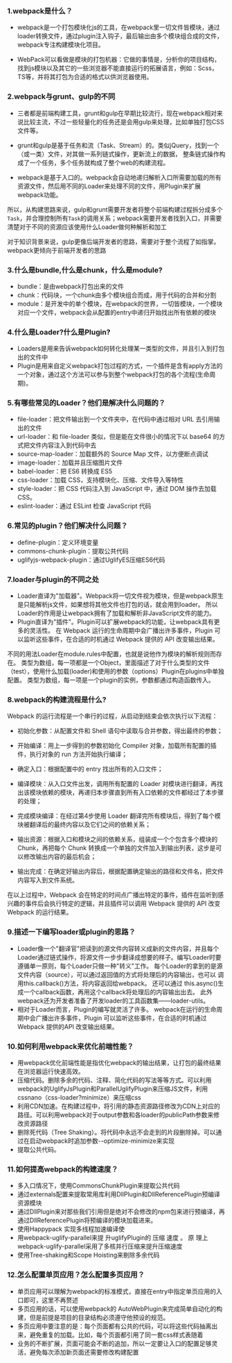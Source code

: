 ### 1.webpack是什么？
 - webpack是一个打包模块化js的工具，在webpack里一切文件皆模块，通过loader转换文件，通过plugin注入钩子，最后输出由多个模块组合成的文件，webpack专注构建模块化项目。

 - WebPack可以看做是模块的打包机器：它做的事情是，分析你的项目结构，找到js模块以及其它的一些浏览器不能直接运行的拓展语言，例如：Scss，TS等，并将其打包为合适的格式以供浏览器使用。

### 2.webpack与grunt、gulp的不同
 - 三者都是前端构建工具，grunt和gulp在早期比较流行，现在webpack相对来说比较主流，不过一些轻量化的任务还是会用gulp来处理，比如单独打包CSS文件等。


 - grunt和gulp是基于任务和流（Task、Stream）的。类似jQuery，找到一个（或一类）文件，对其做一系列链式操作，更新流上的数据， 整条链式操作构成了一个任务，多个任务就构成了整个web的构建流程。


 - webpack是基于入口的。webpack会自动地递归解析入口所需要加载的所有资源文件，然后用不同的Loader来处理不同的文件，用Plugin来扩展webpack功能。


所以，从构建思路来说，gulp和grunt需要开发者将整个前端构建过程拆分成多个`Task`，并合理控制所有`Task`的调用关系；webpack需要开发者找到入口，并需要清楚对于不同的资源应该使用什么Loader做何种解析和加工

对于知识背景来说，gulp更像后端开发者的思路，需要对于整个流程了如指掌。 webpack更倾向于前端开发者的思路 

### 3.什么是bundle,什么是chunk，什么是module? 
 - bundle：是由webpack打包出来的文件
 - chunk：代码块，一个chunk由多个模块组合而成，用于代码的合并和分割
 - module：是开发中的单个模块，在webpack的世界，一切皆模块，一个模块对应一个文件，webpack会从配置的entry中递归开始找出所有依赖的模块

### 4.什么是Loader?什么是Plugin?
 - Loaders是用来告诉webpack如何转化处理某一类型的文件，并且引入到打包出的文件中
 - Plugin是用来自定义webpack打包过程的方式，一个插件是含有apply方法的一个对象，通过这个方法可以参与到整个webpack打包的各个流程(生命周期)。

### 5.有哪些常见的Loader？他们是解决什么问题的？
 - file-loader：把文件输出到一个文件夹中，在代码中通过相对 URL 去引用输出的文件
 - url-loader：和 file-loader 类似，但是能在文件很小的情况下以 base64 的方式把文件内容注入到代码中去
 - source-map-loader：加载额外的 Source Map 文件，以方便断点调试
 - image-loader：加载并且压缩图片文件
 - babel-loader：把 ES6 转换成 ES5
 - css-loader：加载 CSS，支持模块化、压缩、文件导入等特性
 - style-loader：把 CSS 代码注入到 JavaScript 中，通过 DOM 操作去加载 CSS。
 - eslint-loader：通过 ESLint 检查 JavaScript 代码
 
### 6.常见的plugin？他们解决什么问题？
 - define-plugin：定义环境变量
 - commons-chunk-plugin：提取公共代码
 - uglifyjs-webpack-plugin：通过UglifyES压缩ES6代码
 
### 7.loader与plugin的不同之处
 - Loader直译为"加载器"。Webpack将一切文件视为模块，但是webpack原生是只能解析js文件，如果想将其他文件也打包的话，就会用到loader。 所以Loader的作用是让webpack拥有了加载和解析非JavaScript文件的能力。
 - Plugin直译为"插件"。Plugin可以扩展webpack的功能，让webpack具有更多的灵活性。 在 Webpack 运行的生命周期中会广播出许多事件，Plugin 可以监听这些事件，在合适的时机通过 Webpack 提供的 API 改变输出结果。
 
不同的用法Loader在module.rules中配置，也就是说他作为模块的解析规则而存在。 类型为数组，每一项都是一个Object，里面描述了对于什么类型的文件（test），使用什么加载(loader)和使用的参数（options）Plugin在plugins中单独配置。 类型为数组，每一项是一个plugin的实例，参数都通过构造函数传入。

### 8.webpack的构建流程是什么?
Webpack 的运行流程是一个串行的过程，从启动到结束会依次执行以下流程：
 - 初始化参数：从配置文件和 Shell 语句中读取与合并参数，得出最终的参数；

 - 开始编译：用上一步得到的参数初始化 Compiler 对象，加载所有配置的插件，执行对象的 run 方法开始执行编译；

 - 确定入口：根据配置中的 entry 找出所有的入口文件；

 - 编译模块：从入口文件出发，调用所有配置的 Loader 对模块进行翻译，再找出该模块依赖的模块，再递归本步骤直到所有入口依赖的文件都经过了本步骤的处理；

 - 完成模块编译：在经过第4步使用 Loader 翻译完所有模块后，得到了每个模块被翻译后的最终内容以及它们之间的依赖关系；

 - 输出资源：根据入口和模块之间的依赖关系，组装成一个个包含多个模块的Chunk，再把每个 Chunk 转换成一个单独的文件加入到输出列表，这步是可以修改输出内容的最后机会；

 - 输出完成：在确定好输出内容后，根据配置确定输出的路径和文件名，把文件内容写入到文件系统。

在以上过程中，Webpack 会在特定的时间点广播出特定的事件，插件在监听到感兴趣的事件后会执行特定的逻辑，并且插件可以调用 Webpack  提供的 API  改变Webpack 的运行结果。

### 9.描述一下编写loader或plugin的思路？
 - Loader像一个"翻译官"把读到的源文件内容转义成新的文件内容，并且每个Loader通过链式操作，将源文件一步步翻译成想要的样子。编写Loader时要遵循单一原则，每个Loader只做一种"转义"工作。 每个Loader的拿到的是源文件内容（source），可以通过返回值的方式将处理后的内容输出，也可以
调用this.callback()方法，将内容返回给webpack。  还可以通过 this.async()生成一个callback函数，再用这个callback将处理后的内容输出出去。 此外webpack还为开发者准备了开发loader的工具函数集——loader-utils。
- 相对于Loader而言，Plugin的编写就灵活了许多。 webpack在运行的生命周期中会广播出许多事件，Plugin 可以监听这些事件，在合适的时机通过 Webpack 提供的API 改变输出结果。

### 10.如何利用webpack来优化前端性能？
 - 用webpack优化前端性能是指优化webpack的输出结果，让打包的最终结果在浏览器运行快速高效。
 - 压缩代码。删除多余的代码、注释、简化代码的写法等等方式。可以利用webpack的UglifyJsPlugin和ParallelUglifyPlugin来压缩JS文件，利用cssnano（css-loader?minimize）来压缩css
 - 利用CDN加速。在构建过程中，将引用的静态资源路径修改为CDN上对应的路径。可以利用webpack对于output参数和各loader的publicPath参数来修改资源路径
 - 删除死代码（Tree Shaking）。将代码中永远不会走到的片段删除掉。可以通过在启动webpack时追加参数--optimize-minimize来实现
 - 提取公共代码。

### 11.如何提高webpack的构建速度？
 - 多入口情况下，使用CommonsChunkPlugin来提取公共代码
 - 通过externals配置来提取常用库利用DllPlugin和DllReferencePlugin预编译资源模块 
 - 通过DllPlugin来对那些我们引用但是绝对不会修改的npm包来进行预编译，再通过DllReferencePlugin将预编译的模块加载进来。
 - 使用Happypack 实现多线程加速编译使 
 - 用webpack-uglify-parallel来提 升uglifyPlugin的 压缩 速度 。 原 理上webpack-uglify-parallel采用了多核并行压缩来提升压缩速度
 - 使用Tree-shaking和Scope Hoisting来剔除多余代码

### 12.怎么配置单页应用？怎么配置多页应用？
- 单页应用可以理解为webpack的标准模式，直接在entry中指定单页应用的入口即可，这里不再赘述
- 多页应用的话，可以使用webpack的 AutoWebPlugin来完成简单自动化的构建，但是前提是项目的目录结构必须遵守他预设的规范。 
- 多页应用中要注意的是：每个页面都有公共的代码，可以将这些代码抽离出来，避免重复的加载。比如，每个页面都引用了同一套css样式表随着
- 业务的不断扩展，页面可能会不断的追加，所以一定要让入口的配置足够灵活，避免每次添加新页面还需要修改构建配置
